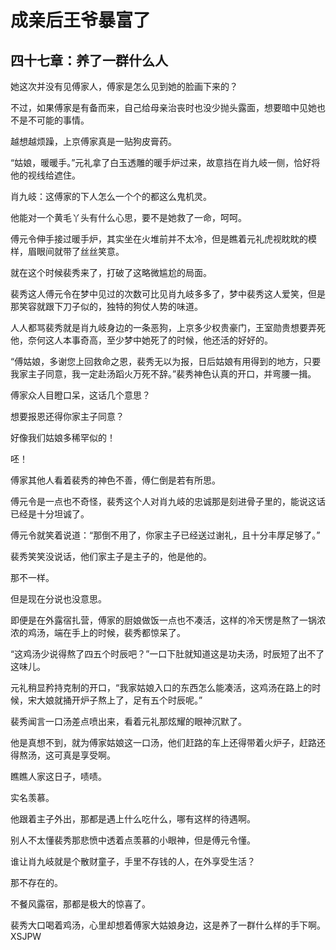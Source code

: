 # 成亲后王爷暴富了 
 ## 四十七章：养了一群什么人
  她这次并没有见傅家人，傅家是怎么见到她的脸画下来的？  
  
 不过，如果傅家是有备而来，自己给母亲治丧时也没少抛头露面，想要暗中见她也不是不可能的事情。  
  
 越想越烦躁，上京傅家真是一贴狗皮膏药。  
  
 “姑娘，暖暖手。”元礼拿了白玉透雕的暖手炉过来，故意挡在肖九岐一侧，恰好将他的视线给遮住。  
  
 肖九岐：这傅家的下人怎么一个个的都这么鬼机灵。  
  
 他能对一个黄毛丫头有什么心思，要不是她救了一命，呵呵。  
  
 傅元令伸手接过暖手炉，其实坐在火堆前并不太冷，但是瞧着元礼虎视眈眈的模样，眉眼间就带了丝丝笑意。  
  
 就在这个时候裴秀来了，打破了这略微尴尬的局面。  
  
 裴秀这人傅元令在梦中见过的次数可比见肖九岐多多了，梦中裴秀这人爱笑，但是那笑容就跟下刀子似的，独特的狗仗人势的味道。  
  
 人人都骂裴秀就是肖九岐身边的一条恶狗，上京多少权贵豪门，王室勋贵想要弄死他，奈何这人本事奇高，至少梦中她死了的时候，他还活的好好的。  
  
 “傅姑娘，多谢您上回救命之恩，裴秀无以为报，日后姑娘有用得到的地方，只要我家主子同意，我一定赴汤蹈火万死不辞。”裴秀神色认真的开口，并弯腰一揖。  
  
 傅家众人目瞪口呆，这话几个意思？  
  
 想要报恩还得你家主子同意？  
  
 好像我们姑娘多稀罕似的！  
  
 呸！  
  
 傅家其他人看着裴秀的神色不善，傅仁倒是若有所思。  
  
 傅元令是一点也不奇怪，裴秀这个人对肖九岐的忠诚那是刻进骨子里的，能说这话已经是十分坦诚了。  
  
 傅元令就笑着说道：“那倒不用了，你家主子已经送过谢礼，且十分丰厚足够了。”  
  
 裴秀笑笑没说话，他们家主子是主子的，他是他的。  
  
 那不一样。  
  
 但是现在分说也没意思。  
  
 即便是在外露宿扎营，傅家的厨娘做饭一点也不凑活，这样的冷天愣是熬了一锅浓浓的鸡汤，端在手上的时候，裴秀都惊呆了。  
  
 “这鸡汤少说得熬了四五个时辰吧？”一口下肚就知道这是功夫汤，时辰短了出不了这味儿。  
  
 元礼稍显矜持克制的开口，“我家姑娘入口的东西怎么能凑活，这鸡汤在路上的时候，宋大娘就捅开炉子熬上了，足有五个时辰呢。”  
  
 裴秀闻言一口汤差点喷出来，看着元礼那炫耀的眼神沉默了。  
  
 他是真想不到，就为傅家姑娘这一口汤，他们赶路的车上还得带着火炉子，赶路还得熬汤，这可真是享受啊。  
  
 瞧瞧人家这日子，啧啧。  
  
 实名羡慕。  
  
 他跟着主子外出，那都是遇上什么吃什么，哪有这样的待遇啊。  
  
 别人不太懂裴秀那悲愤中透着点羡慕的小眼神，但是傅元令懂。  
  
 谁让肖九岐就是个散财童子，手里不存钱的人，在外享受生活？  
  
 那不存在的。  
  
 不餐风露宿，那都是极大的惊喜了。  
  
 裴秀大口喝着鸡汤，心里却想着傅家大姑娘身边，这是养了一群什么样的手下啊。 
XSJPW